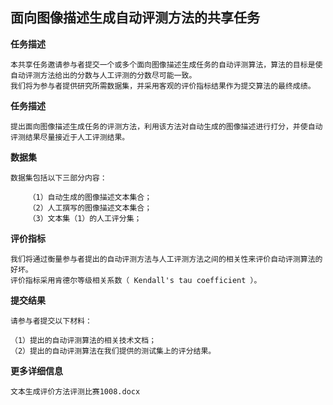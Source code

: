 ## 面向图像描述生成自动评测方法的共享任务

**任务描述**

    本共享任务邀请参与者提交一个或多个面向图像描述生成任务的自动评测算法，算法的目标是使自动评测方法给出的分数与人工评测的分数尽可能一致。
    我们将为参与者提供研究所需数据集，并采用客观的评价指标结果作为提交算法的最终成绩。  
    
**任务描述**

    提出面向图像描述生成任务的评测方法，利用该方法对自动生成的图像描述进行打分，并使自动评测结果尽量接近于人工评测结果。  
    
**数据集**

    数据集包括以下三部分内容：
    
        （1）自动生成的图像描述文本集合；  
        （2）人工撰写的图像描述文本集合；  
        （3）文本集（1）的人工评分集；  

**评价指标**

    我们将通过衡量参与者提出的自动评测方法与人工评测方法之间的相关性来评价自动评测算法的好坏。
    评价指标采用肯德尔等级相关系数（ Kendall's tau coefficient ）。

**提交结果**

    请参与者提交以下材料：
    
    （1）提出的自动评测算法的相关技术文档；  
    （2）提出的自动评测算法在我们提供的测试集上的评分结果。 

**更多详细信息**

    文本生成评价方法评测比赛1008.docx
